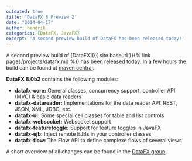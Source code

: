 ```yaml
---
outdated: true
title: 'DataFX 8 Preview 2'
date: "2014-04-17"
author: hendrik
categories: [DataFX, JavaFX]
excerpt: 'A second preview build of DataFX has been released today!'
---
```

A second preview build of [DataFX]({{ site.baseurl }}{% link pages/projects/datafx.md %}) has been released today. In a few hours the build can be found at [maven central](http://search.maven.org/#search%7Cga%7C1%7Cg%3A%22org.javafxdata%22).

__DataFX 8.0b2__ contains the following modules:

* __datafx-core:__ General classes, concurrency support, controller API (MVC) & basic data readers
* __datafx-datareader:__ Implementations for the data reader API: REST, JSON, XML, JDBC, etc.
* __datafx-ui:__ Some special cell classes for table and list controls
* __datafx-websocket:__ Websocket support
* __datafx-featuretoggle:__ Support for feature toggles in JavaFX
* __datafx-ejb:__ Inject remote EJBs in your controller classes
* __datafx-flow:__ The Flow API to define complexe flows of several views

A short overview of all changes can be found in the [DataFX group](https://groups.google.com/forum/#!forum/datafx-dev).
